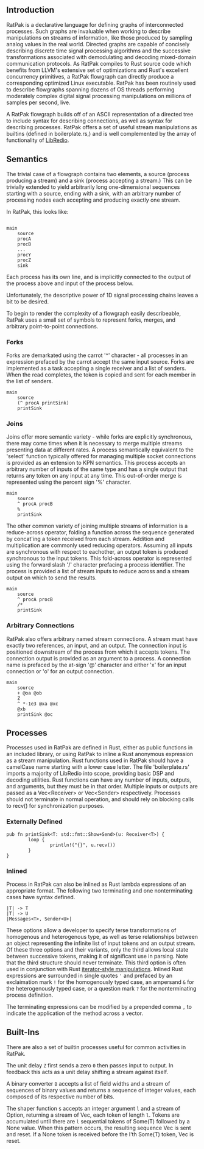 ## Introduction

RatPak is a declarative language for defining graphs of interconnected processes. Such graphs are invaluable when working to describe manipulations on streams of information, like those produced by sampling analog values in the real world. Directed graphs are capable of concisely describing discrete time signal processing algorithms and the successive transformations associated with demodulating and decoding mixed-domain communication protocols. As RatPak compiles to Rust source code which benefits from LLVM's extensive set of optimizations and Rust's excellent concurrency primitives, a RatPak flowgraph can directly produce a corresponding optimized Linux executable. RatPak has been routinely used to describe flowgraphs spanning dozens of OS threads performing moderately complex digital signal processing manipulations on millions of samples per second, live.

A RatPak flowgraph builds off of an ASCII representation of a directed tree to include syntax for describing connections, as well as syntax for describing processes. RatPak offers a set of useful stream manipulations as builtins (defined in boilerplate.rs,) and is well complemented by the array of functionality of [LibRedio]().

## Semantics

The trivial case of a flowgraph contains two elements, a source (process producing a stream) and a sink (process accepting a stream.) This can be trivially extended to yield arbitrarily long one-dimensional sequences starting with a source, ending with a sink, with an arbitrary number of processing nodes each accepting and producing exactly one stream.

In RatPak, this looks like:

```

main
	source
	procA
	procB
	...
	procY
	procZ
	sink

```

Each process has its own line, and is implicitly connected to the output of the process above and input of the process below.

Unfortunately, the descriptive power of 1D signal processing chains leaves a bit to be desired.

To begin to render the complexity of a flowgraph easily describeable, RatPak uses a small set of symbols to represent forks, merges, and arbitrary point-to-point connections.

### Forks

Forks are demarkated using the carrot '^' character - all processes in an expression prefaced by the carrot accept the same input source. Forks are implemented as a task accepting a single receiver and a list of senders. When the read completes, the token is copied and sent for each member in the list of senders.

```
main
	source
	(^ procA printSink)
	printSink
```

### Joins

Joins offer more semantic variety - while forks are explicitly synchronous, there may come times when it is necessary to merge multiple streams presenting data at different rates. A process semantically equivalent to the 'select' function typically offered for managing multiple socket connections is provided as an extension to KPN semantics. This process accepts an arbitrary number of inputs of the same type and has a single output that returns any token on any input at any time. This out-of-order merge is represented using the percent sign '%' character.

```
main
	source
	^ procA procB
	%
	printSink
```

The other common variety of joining multiple streams of information is a reduce-across operator, folding a function across the sequence generated by concat'ing a token received from each stream. Addition and multiplication are commonly used reducing operators. Assuming all inputs are synchronous with respect to eachother, an output token is produced synchronous to the input tokens. This fold-across operator is represented using the forward slash '/' character prefacing a process identifier. The process is provided a list of stream inputs to reduce across and a stream output on which to send the results.

```
main
	source
	^ procA procB
	/*
	printSink
```

### Arbitrary Connections

RatPak also offers arbitrary named stream connections. A stream must have exactly two references, an input, and an output. The connection input is positioned downstream of the process from which it accepts tokens. The connection output is provided as an argument to a process. A connection name is prefaced by the at-sign '@' character and either 'x' for an input connection or 'o' for an output connection.

```
main
	source
	+ @oa @ob
	Z
	^ *-1e3 @xa @xc
	@xb
	printSink @oc
```

## Processes

Processes used in RatPak are defined in Rust, either as public functions in an included library, or using RatPak to inline a Rust anonymous expression as a stream manipulation. Rust functions used in RatPak should have a camelCase name starting with a lower case letter. The file 'boilerplate.rs' imports a majority of LibRedio into scope, providing basic DSP and decoding utilities. Rust functions can have any number of inputs, outputs, and arguments, but they must be in that order. Multiple inputs or outputs are passed as a Vec<Receiver<T>> or Vec<Sender<T>> respectively. Processes should not terminate in normal operation, and should rely on blocking calls to recv() for synchronization purposes.

### Externally Defined

```
pub fn printSink<T: std::fmt::Show+Send>(u: Receiver<T>) {
        loop {
                println!("{}", u.recv())
        }
}
```

### Inlined

Process in RatPak can also be inlined as Rust lambda expressions of an appropriate format. The following two terminating and one nonterminating cases have syntax defined.

```
|T| -> T
|T| -> U
|Messages<T>, Sender<U>|
```

These options allow a developer to specify terse transformations of homogenous and heterogenous type, as well as terse relationships between an object representing the infinite list of input tokens and an output stream. Of these three options and their variants, only the third allows local state between successive tokens, making it of significant use in parsing. Note that the third structure should never terminate. This third option is often used in conjunction with Rust [iterator-style manipulations](http://static.rust-lang.org/doc/master/core/iter/trait.Iterator.html). Inlined Rust expressions are surrounded in single quotes `'` and prefaced by an exclaimation mark `!` for the homogenously typed case, an ampersand `&` for the heterogenously typed case, or a question mark `?` for the nonterminating process definition.

The terminating expressions can be modified by a prepended comma `,` to indicate the application of the method across a vector.

## Built-Ins

There are also a set of builtin processes useful for common activities in RatPak.

The unit delay `Z` first sends a zero `0` then passes input to output. In feedback this acts as a unit delay shifting a stream against itself.

A binary converter `B` accepts a list of field widths and a stream of sequences of binary values and returns a sequence of integer values, each composed of its respective number of bits.

The shaper function `$` accepts an integer argument `l` and a stream of Option<T>, returning a stream of Vec<T>, each token of length `l`. Tokens are accumulated until there are `l` sequential tokens of Some(T) followed by a None value. When this pattern occurs, the resulting sequence Vec<T> is sent and reset. If a None token is received before the l'th Some(T) token, Vec<T> is reset.


